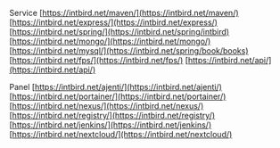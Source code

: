 Service
[https://intbird.net/maven/](https://intbird.net/maven/)
[https://intbird.net/express/](https://intbird.net/express/)
[https://intbird.net/spring/](https://intbird.net/spring/intbird)
[https://intbird.net/mongo/](https://intbird.net/mongo/)
[https://intbird.net/mysql/](https://intbird.net/spring/book/books)
[https://intbird.net/fps/](https://intbird.net/fps/)
[https://intbird.net/api/](https://intbird.net/api/)

Panel
[https://intbird.net/ajenti/](https://intbird.net/ajenti/)
[https://intbird.net/portainer/](https://intbird.net/portainer/)
[https://intbird.net/nexus/](https://intbird.net/nexus/)
[https://intbird.net/registry/](https://intbird.net/registry/)
[https://intbird.net/jenkins/](https://intbird.net/jenkins/)
[https://intbird.net/nextcloud/](https://intbird.net/nextcloud/)
